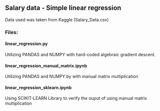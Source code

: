 ## Salary data - Simple linear regression
Data used was taken from Kaggle (Salary_Data.csv)


### Files:
#### linear_regression.py
Utilizing PANDAS and NUMPY with hard-coded algebraic gradient descent.

#### linear_regression_manual_matrix.ipynb
Utilizing PANDAS and NUMPY by with manual matrix multiplication

#### linear_regression_sklearn.ipynb
Using SCIKIT-LEARN Library to verify the ouput of using manual matrix multiplication
